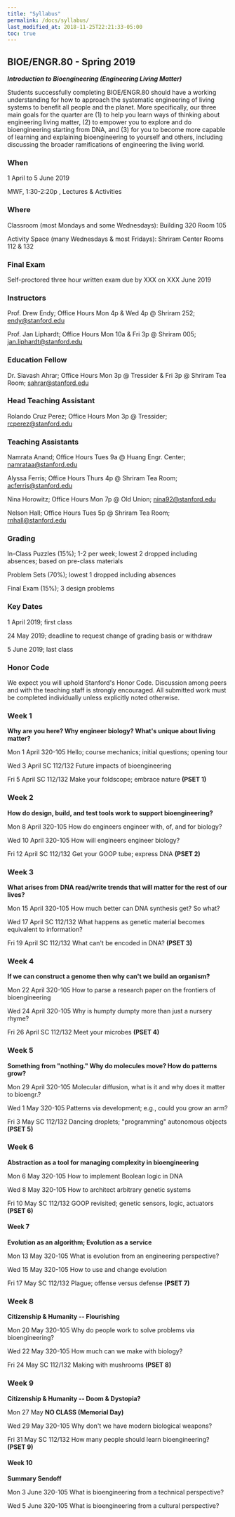 ```yaml
---
title: "Syllabus"
permalink: /docs/syllabus/
last_modified_at: 2018-11-25T22:21:33-05:00
toc: true
---
```


## BIOE/ENGR.80 - Spring 2019

**_Introduction to Bioengineering (Engineering Living Matter)_**

Students successfully completing BIOE/ENGR.80 should have a working understanding for how to approach the systematic engineering of living systems to benefit all people and the planet. More specifically, our three main goals for the quarter are (1) to help you learn ways of thinking about engineering living matter, (2) to empower you to explore and do bioengineering starting from DNA, and (3) for you to become more capable of learning and explaining bioengineering to yourself and others, including discussing the broader ramifications of engineering the living world.  

### When 

1 April to 5 June 2019

MWF, 1:30-2:20p , Lectures & Activities

### Where 

Classroom (most Mondays and some Wednesdays): Building 320 Room 105

Activity Space (many Wednesdays & most Fridays): Shriram Center Rooms 112 & 132

### Final Exam

Self-proctored three hour written exam due by XXX on XXX June 2019

### Instructors

Prof. Drew Endy; Office Hours Mon 4p & Wed 4p @ Shriram 252; [endy@stanford.edu](mailto:endy@stanford.edu)

Prof. Jan Liphardt; Office Hours Mon 10a & Fri 3p @ Shriram 005; [jan.liphardt@stanford.edu](mailto:jan.liphardt@stanford.edu)

### Education Fellow

Dr. Siavash Ahrar; Office Hours Mon 3p @ Tressider & Fri 3p @ Shriram Tea Room; [sahrar@stanford.edu](mailto:sahrar@stanford.edu)

### Head Teaching Assistant

Rolando Cruz Perez; Office Hours Mon 3p @ Tressider; [rcperez@stanford.edu](mailto:rcperez@stanford.edu)

### Teaching Assistants

Namrata Anand; Office Hours Tues 9a @ Huang Engr. Center; [namrataa](mailto:namrataa@stanford.edu)[@stanford.edu](mailto:namrataa@stanford.edu)

Alyssa Ferris; Office Hours Thurs 4p @ Shriram Tea Room; [acferris@stanford.edu](mailto:acferris@stanford.edu)

Nina Horowitz; Office Hours Mon 7p @ Old Union; [nina92](mailto:nina92@stanford.edu)[@stanford.edu](mailto:nina92@stanford.edu)

Nelson Hall; Office Hours Tues 5p @ Shriram Tea Room; [rnhall](mailto:rnhall@stanford.edu)[@stanford.edu](mailto:rnhall@stanford.edu)

### Grading

In-Class Puzzles (15%); 1-2 per week; lowest 2 dropped including absences; based on pre-class materials

Problem Sets (70%); lowest 1 dropped including absences

Final Exam (15%); 3 design problems

### Key Dates

1 April 2019; first class

24 May 2019; deadline to request change of grading basis or withdraw

5 June 2019; last class

### Honor Code

We expect you will uphold Stanford's Honor Code. Discussion among peers and with the teaching staff is strongly encouraged. All submitted work must be completed individually unless explicitly noted otherwise.

### Week 1
**Why are you here? Why engineer biology? What's unique about living matter?**

Mon 	1 April		320-105	Hello; course mechanics; initial questions; opening tour

Wed 	3 April		SC 112/132	Future impacts of bioengineering

Fri 	5 April		SC 112/132	Make your foldscope; embrace nature **(PSET 1)**

### Week 2		
**How do design, build, and test tools work to support bioengineering?**

Mon 	8 April		320-105	How do engineers engineer with, of, and for biology?

Wed 	10 April	320-105	How will engineers engineer biology?

Fri 	12 April	SC 112/132	Get your GOOP tube; express DNA **(PSET 2)**

### Week 3		
**What arises from DNA read/write trends that will matter for the rest of our lives?**

Mon 	15 April	320-105	How much better can DNA synthesis get? So what?

Wed 	17 April	SC 112/132	What happens as genetic material becomes equivalent to information?

Fri 	19 April	SC 112/132	What can't be encoded in DNA? **(PSET 3)**

### Week 4		
**If we can construct a genome then why can't we build an organism?**

Mon 	22 April	320-105	How to parse a research paper on the frontiers of bioengineering

Wed 	24 April	320-105	Why is humpty dumpty more than just a nursery rhyme?

Fri 	26 April 	SC 112/132	Meet your microbes **(PSET 4)**

### Week 5		
**Something from "nothing." Why do molecules move? How do patterns grow?**

Mon 	29 April	320-105	Molecular diffusion, what is it and why does it matter to bioengr.?

Wed 	1 May		320-105	Patterns via development; e.g., could you grow an arm?

Fri 	3 May		SC 112/132	Dancing droplets; "programming" autonomous objects **(PSET 5)**

### Week 6		
**Abstraction as a tool for managing complexity in bioengineering**

Mon 	6 May		320-105	How to implement Boolean logic in DNA 

Wed 	8 May		320-105	How to architect arbitrary genetic systems 

Fri 	10 May		SC 112/132 GOOP revisited; genetic sensors, logic, actuators **(PSET 6)**

#### Week 7		
**Evolution as an algorithm; Evolution as a service**

Mon 	13 May		320-105	What is evolution from an engineering perspective?

Wed 	15 May		320-105	How to use and change evolution 

Fri 	17 May		SC 112/132	Plague; offense versus defense **(PSET 7)**

### Week 8		
**Citizenship & Humanity --  Flourishing**

Mon 	20 May		320-105	Why do people work to solve problems via bioengineering? 

Wed 	22 May		320-105	How much can we make with biology? 

Fri 	24 May		SC 112/132	Making with mushrooms **(PSET 8)**

### Week 9		
**Citizenship & Humanity -- Doom & Dystopia?**

Mon 	27 May 		**NO CLASS (Memorial Day)**

Wed 	29 May		320-105	Why don't we have modern biological weapons?

Fri 	31 May		SC 112/132	How many people should learn bioengineering? **(PSET 9)**

#### Week 10		
**Summary Sendoff**

Mon 	3 June 		320-105	What is bioengineering from a technical perspective?

Wed 	5 June		320-105	What is bioengineering from a cultural perspective?





